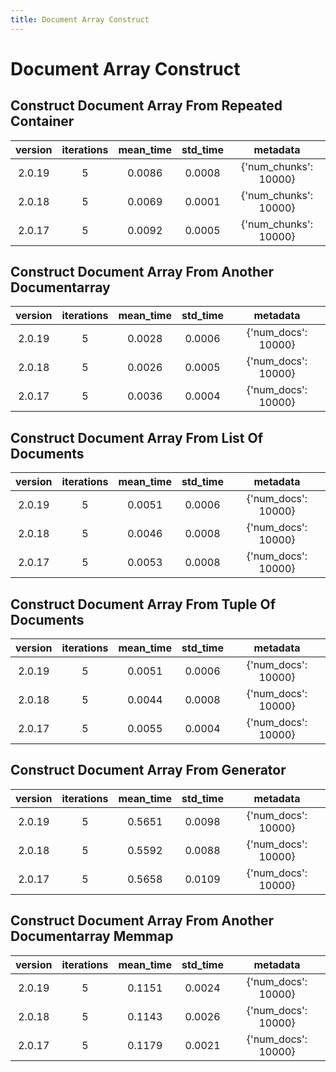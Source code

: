 ```yaml
---
title: Document Array Construct
---
```

# Document Array Construct

## Construct Document Array From Repeated Container

| version | iterations | mean_time | std_time | metadata |
| :---: | :---: | :---: | :---: | :---: |
| 2.0.19 | 5 | 0.0086 | 0.0008 | {'num_chunks': 10000} |
| 2.0.18 | 5 | 0.0069 | 0.0001 | {'num_chunks': 10000} |
| 2.0.17 | 5 | 0.0092 | 0.0005 | {'num_chunks': 10000} |
## Construct Document Array From Another Documentarray

| version | iterations | mean_time | std_time | metadata |
| :---: | :---: | :---: | :---: | :---: |
| 2.0.19 | 5 | 0.0028 | 0.0006 | {'num_docs': 10000} |
| 2.0.18 | 5 | 0.0026 | 0.0005 | {'num_docs': 10000} |
| 2.0.17 | 5 | 0.0036 | 0.0004 | {'num_docs': 10000} |
## Construct Document Array From List Of Documents

| version | iterations | mean_time | std_time | metadata |
| :---: | :---: | :---: | :---: | :---: |
| 2.0.19 | 5 | 0.0051 | 0.0006 | {'num_docs': 10000} |
| 2.0.18 | 5 | 0.0046 | 0.0008 | {'num_docs': 10000} |
| 2.0.17 | 5 | 0.0053 | 0.0008 | {'num_docs': 10000} |
## Construct Document Array From Tuple Of Documents

| version | iterations | mean_time | std_time | metadata |
| :---: | :---: | :---: | :---: | :---: |
| 2.0.19 | 5 | 0.0051 | 0.0006 | {'num_docs': 10000} |
| 2.0.18 | 5 | 0.0044 | 0.0008 | {'num_docs': 10000} |
| 2.0.17 | 5 | 0.0055 | 0.0004 | {'num_docs': 10000} |
## Construct Document Array From Generator

| version | iterations | mean_time | std_time | metadata |
| :---: | :---: | :---: | :---: | :---: |
| 2.0.19 | 5 | 0.5651 | 0.0098 | {'num_docs': 10000} |
| 2.0.18 | 5 | 0.5592 | 0.0088 | {'num_docs': 10000} |
| 2.0.17 | 5 | 0.5658 | 0.0109 | {'num_docs': 10000} |
## Construct Document Array From Another Documentarray Memmap

| version | iterations | mean_time | std_time | metadata |
| :---: | :---: | :---: | :---: | :---: |
| 2.0.19 | 5 | 0.1151 | 0.0024 | {'num_docs': 10000} |
| 2.0.18 | 5 | 0.1143 | 0.0026 | {'num_docs': 10000} |
| 2.0.17 | 5 | 0.1179 | 0.0021 | {'num_docs': 10000} |
